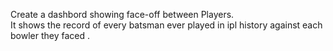 Create a dashbord showing face-off between Players.<br>
It shows the record of every batsman ever played in ipl history against each bowler they faced . 

